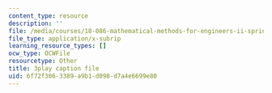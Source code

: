 ```yaml
---
content_type: resource
description: ''
file: /media/courses/18-086-mathematical-methods-for-engineers-ii-spring-2006/6f72f3063389a9b1d098d7a4e6699e80_7dVYOOHB4g4.srt
file_type: application/x-subrip
learning_resource_types: []
ocw_type: OCWFile
resourcetype: Other
title: 3play caption file
uid: 6f72f306-3389-a9b1-d098-d7a4e6699e80
---
```

